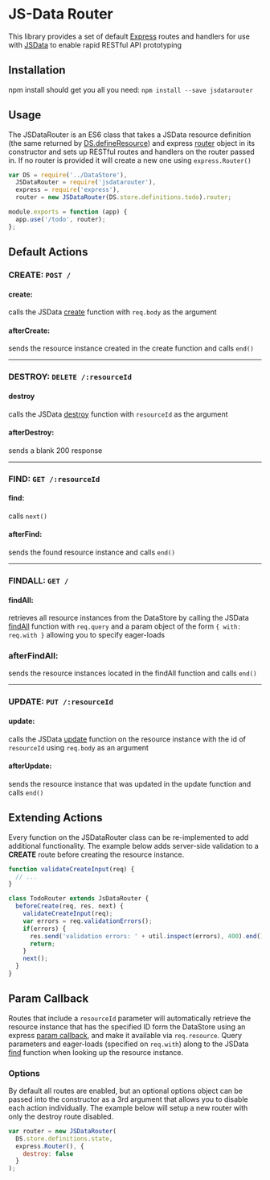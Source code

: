 # JS-Data Router
This library provides a set of default [Express](http://expressjs.com/) routes and handlers for use with [JSData](http://www.js-data.io/) to enable rapid RESTful API prototyping

## Installation
npm install should get you all you need: `npm install --save jsdatarouter`

## Usage
The JSDataRouter is an ES6 class that takes a JSData resource definition (the same returned by [DS.defineResource](http://www.js-data.io/docs/dsdefineresource)) and express [router](http://expressjs.com/en/4x/api.html#router) object in its constructor and sets up RESTful routes and handlers on the router passed in. If no router is provided it will create a new one using `express.Router()`

```javascript
var DS = require('../DataStore'),
  JSDataRouter = require('jsdatarouter'),
  express = require('express'),
  router = new JSDataRouter(DS.store.definitions.todo).router;

module.exports = function (app) {
  app.use('/todo', router);
};
```

## Default Actions
### CREATE: `POST /`

#### create:
calls the JSData [create](http://www.js-data.io/docs/dscreate) function with `req.body` as the argument

#### afterCreate:
sends the resource instance created in the create function and calls `end()`

---

### DESTROY: `DELETE /:resourceId`

#### destroy
calls the JSData [destroy](http://www.js-data.io/docs/dsdestroy) function with `resourceId` as the argument

#### afterDestroy:
sends a blank 200 response

---

### FIND: `GET /:resourceId`

#### find:
calls `next()`

#### afterFind:
sends the found resource instance and calls `end()`

---

### FINDALL: `GET /`

#### findAll:
retrieves all resource instances from the DataStore by calling the JSData [findAll](http://www.js-data.io/docs/dsfindall) function with `req.query` and a param object of the form `{ with: req.with }` allowing you to specify eager-loads

### afterFindAll:
sends the resource instances located in the findAll function and calls `end()`

---

### UPDATE: `PUT /:resourceId`

#### update:
calls the JSData [update](http://www.js-data.io/docs/dsupdate) function on the resource instance with the id of `resourceId` using `req.body` as an argument

#### afterUpdate:
sends the resource instance that was updated in the update function and calls `end()`

## Extending Actions
Every function on the JSDataRouter class can be re-implemented to add additional functionality. The example below adds server-side validation to a **CREATE** route before creating the resource instance.

```javascript
function validateCreateInput(req) {
  // ...
}

class TodoRouter extends JsDataRouter {
  beforeCreate(req, res, next) {
    validateCreateInput(req);
    var errors = req.validationErrors();
    if(errors) {
      res.send('validation errors: ' + util.inspect(errors), 400).end();
      return;
    }
    next();
  }
}
```

## Param Callback
Routes that include a `resourceId` parameter will automatically retrieve the resource instance that has the specified ID form the DataStore using an express [param callback](http://expressjs.com/en/api.html#app.param), and make it available via `req.resource`. Query parameters and eager-loads (specified on `req.with`) along to the JSData [find](http://www.js-data.io/docs/dsfind) function when looking up the resource instance.

### Options
By default all routes are enabled, but an optional options object can be passed into the constructor as a 3rd argument that allows you to disable each action individually. The example below will setup a new router with only the destroy route disabled.
``` javascript
var router = new JSDataRouter(
  DS.store.definitions.state,
  express.Router(), {
    destroy: false
  }
);
```
